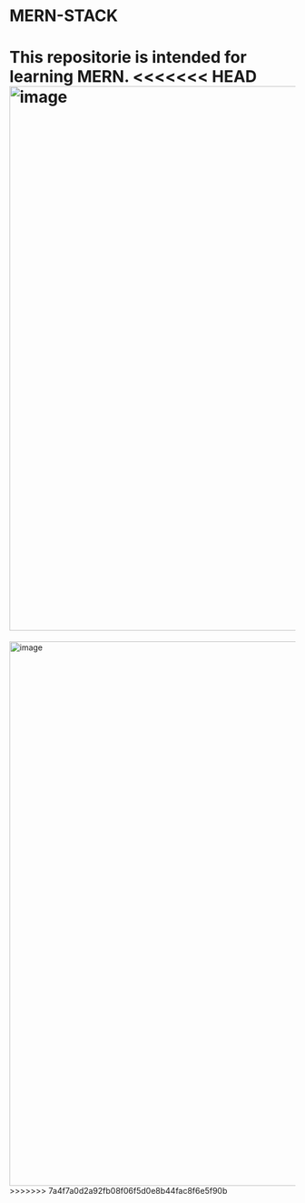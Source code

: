 # MERN-STACK
This repositorie is intended for learning MERN.
<<<<<<< HEAD
<img width="958" alt="image" src="https://github.com/ten14301/MERN-STACK/assets/49758110/298f6d41-f9e3-4615-988d-2e8fc3804e28">
=======
<img width="958" alt="image" src="https://github.com/ten14301/MERN-STACK/assets/49758110/298f6d41-f9e3-4615-988d-2e8fc3804e28">
>>>>>>> 7a4f7a0d2a92fb08f06f5d0e8b44fac8f6e5f90b

